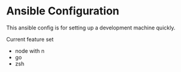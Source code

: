 # Ansible Configuration
This ansible config is for setting up a development machine quickly.

Current feature set
  - node with n
  - go
  - zsh
